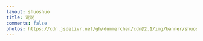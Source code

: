 ```yaml
---
layout: shuoshuo
title: 说说
comments: false
photos: https://cdn.jsdelivr.net/gh/dummerchen/cdn@2.1/img/banner/shuoshuo.jpg
---
```




